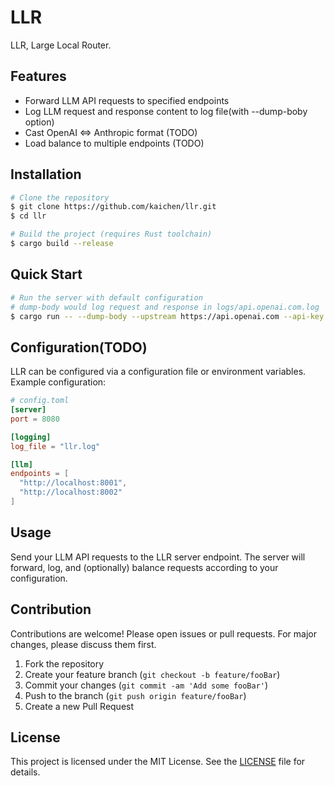 # LLR

LLR, Large Local Router.

## Features
- Forward LLM API requests to specified endpoints
- Log LLM request and response content to log file(with --dump-boby option)
- Cast OpenAI <=> Anthropic format (TODO)
- Load balance to multiple endpoints (TODO)

## Installation

```bash
# Clone the repository
$ git clone https://github.com/kaichen/llr.git
$ cd llr

# Build the project (requires Rust toolchain)
$ cargo build --release
```

## Quick Start

```bash
# Run the server with default configuration
# dump-body would log request and response in logs/api.openai.com.log
$ cargo run -- --dump-body --upstream https://api.openai.com --api-key "***************************************************"
```

## Configuration(TODO)

LLR can be configured via a configuration file or environment variables. Example configuration:

```toml
# config.toml
[server]
port = 8080

[logging]
log_file = "llr.log"

[llm]
endpoints = [
  "http://localhost:8001",
  "http://localhost:8002"
]
```

## Usage

Send your LLM API requests to the LLR server endpoint. The server will forward, log, and (optionally) balance requests according to your configuration.

## Contribution

Contributions are welcome! Please open issues or pull requests. For major changes, please discuss them first.

1. Fork the repository
2. Create your feature branch (`git checkout -b feature/fooBar`)
3. Commit your changes (`git commit -am 'Add some fooBar'`)
4. Push to the branch (`git push origin feature/fooBar`)
5. Create a new Pull Request

## License

This project is licensed under the MIT License. See the [LICENSE](LICENSE) file for details.
